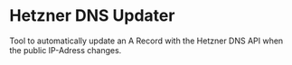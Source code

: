 # Hetzner DNS Updater
Tool to automatically update an A Record with the Hetzner DNS API when the public IP-Adress changes.
